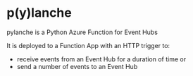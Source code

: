 # p(y)lanche

pylanche is a Python Azure Function for Event Hubs

It is deployed to a Function App with an HTTP trigger to:

* receive events from an Event Hub for a duration of time or
* send a number of events to an Event Hub

